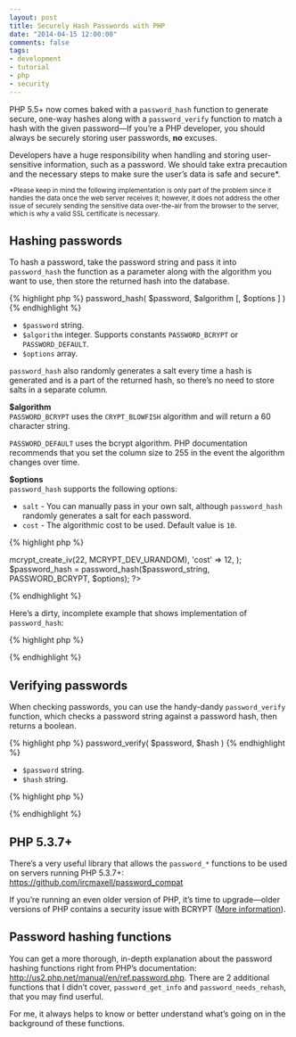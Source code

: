 ```yaml
---
layout: post
title: Securely Hash Passwords with PHP
date: "2014-04-15 12:00:00"
comments: false
tags:
- development
- tutorial
- php
- security
---
```


PHP 5.5+ now comes baked with a `password_hash` function to generate secure, one-way hashes along with a `password_verify` function to match a hash with the given password&mdash;If you’re a PHP developer, you should always be securely storing user passwords, **no** excuses.

<!--more-->

Developers have a huge responsibility when handling and storing user-sensitive information, such as a password. We should take extra precaution and the necessary steps to make sure the user’s data is safe and secure*.

<small>*Please keep in mind the following implementation is only part of the problem since it handles the data once the web server receives it; however, it does not address the other issue of securely sending the sensitive data over-the-air from the browser to the server, which is why a valid SSL certificate is necessary.</small>

## Hashing passwords

To hash a password, take the password string and pass it into `password_hash` the function as a parameter along with the algorithm you want to use, then store the returned hash into the database.

{% highlight php %}
password_hash( $password, $algorithm [, $options ] )
{% endhighlight %}

- `$password` string.
- `$algorithm` integer. Supports constants `PASSWORD_BCRYPT` or `PASSWORD_DEFAULT`.
- `$options` array.

`password_hash` also randomly generates a salt every time a hash is generated and is a part of the returned hash, so there’s no need to store salts in a separate column.

**$algorithm**  
`PASSWORD_BCRYPT` uses the `CRYPT_BLOWFISH` algorithm and will return a 60 character string. 

`PASSWORD_DEFAULT` uses the bcrypt algorithm. PHP documentation recommends that you set the column size to 255 in the event the algorithm changes over time.

**$options**  
`password_hash` supports the following options:

- `salt` - You can manually pass in your own salt, although `password_hash` randomly generates a salt for each password.
- `cost` - The algorithmic cost to be used. Default value is `10`.

{% highlight php %}
<?php
  $options = array(
    'salt' => mcrypt_create_iv(22, MCRYPT_DEV_URANDOM),
    'cost' => 12,
  );
  $password_hash = password_hash($password_string, PASSWORD_BCRYPT, $options);
?>
{% endhighlight %}

Here’s a dirty, incomplete example that shows implementation of `password_hash`:

{% highlight php %}
<?php
  $password_string = mysqli_real_escape_string($_POST["password"]);
  // The value of $password_hash
  // should similar to the following:
  // $2y$10$aHhnT035EnQGbWAd8PfEROs7PJTHmr6rmzE2SvCQWOygSpGwX2rtW
  $password_hash = password_hash($password_string, PASSWORD_BCRYPT);

  $mysql_query = "INSERT INTO Users (email, password_hash)
                  VALUES ($email_address, $password_hash)";
  mysqli_query($mysql_connection, $mysql_query);
?>
{% endhighlight %}

## Verifying passwords

When checking passwords, you can use the handy-dandy `password_verify` function, which checks a password string against a password hash, then returns a boolean.

{% highlight php %}
password_verify( $password, $hash )
{% endhighlight %}

- `$password` string.
- `$hash` string.

{% highlight php %}
<?php
  $password_string = "abc123";
  $password_hash = "$2y$10$aHhnT035EnQGbWAd8PfEROs7PJTHmr6rmzE2SvCQWOygSpGwX2rtW";

  if (password_verify($password_string, $password_hash)) {
    // Correct password
  } else {
    // Incorrect password
  }
?>
{% endhighlight %}

## PHP 5.3.7+

There’s a very useful library that allows the `password_*` functions to be used on servers running PHP 5.3.7+: https://github.com/ircmaxell/password_compat

If you’re running an even older version of PHP, it’s time to upgrade&mdash;older versions of PHP contains a security issue with BCRYPT (<a href="http://php.net/security/crypt_blowfish.php" target="_blank">More information</a>).

## Password hashing functions

You can get a more thorough, in-depth explanation about the password hashing functions right from PHP’s documentation: http://us2.php.net/manual/en/ref.password.php. There are 2 additional functions that I didn’t cover, `password_get_info` and `password_needs_rehash`, that you may find userful.

For me, it always helps to know or better understand what’s going on in the background of these functions.